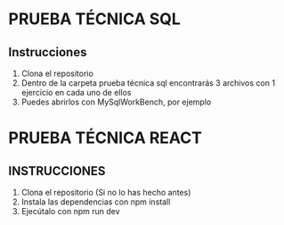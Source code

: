 # PRUEBA TÉCNICA SQL

## Instrucciones

1. Clona el repositorio
2. Dentro de la carpeta prueba técnica sql encontrarás 3 archivos con 1 ejercicio en cada uno de ellos
3. Puedes abrirlos con MySqlWorkBench, por ejemplo

# PRUEBA TÉCNICA REACT

## INSTRUCCIONES

1. Clona el repositorio (Si no lo has hecho antes)
2. Instala las dependencias con npm install
3. Ejecútalo con npm run dev
